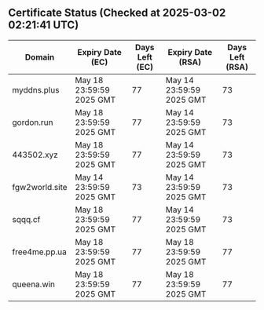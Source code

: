 ## Certificate Status (Checked at 2025-03-02 02:21:41 UTC)
| Domain | Expiry Date (EC) | Days Left (EC) | Expiry Date (RSA) | Days Left (RSA) |
|--------|-------------------|----------------|--------------------|--------------------|
| myddns.plus | May 18 23:59:59 2025 GMT | 77 | May 14 23:59:59 2025 GMT | 73 |
| gordon.run | May 18 23:59:59 2025 GMT | 77 | May 14 23:59:59 2025 GMT | 73 |
| 443502.xyz | May 18 23:59:59 2025 GMT | 77 | May 14 23:59:59 2025 GMT | 73 |
| fgw2world.site | May 14 23:59:59 2025 GMT | 73 | May 14 23:59:59 2025 GMT | 73 |
| sqqq.cf | May 18 23:59:59 2025 GMT | 77 | May 14 23:59:59 2025 GMT | 73 |
| free4me.pp.ua | May 18 23:59:59 2025 GMT | 77 | May 18 23:59:59 2025 GMT | 77 |
| queena.win | May 18 23:59:59 2025 GMT | 77 | May 18 23:59:59 2025 GMT | 77 |
